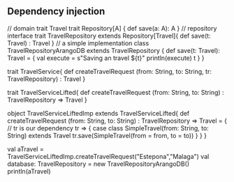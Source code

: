 ## Dependency injection

// domain
trait Travel
trait Repository[A] {
  def save(a: A): A
}
// repository interface
trait TravelRepository extends Repository[Travel]{
  def save(t: Travel) : Travel
}
// a simple implementation
class TravelRepositoryArangoDB extends TravelRepository {
  def save(t: Travel): Travel = {
    val execute = s"Saving an travel ${t}"
    println(execute)
    t
  }
}

trait TravelService{
  def createTravelRequest (from: String, to: String, tr: TravelRepository) : Travel
}

trait TravelServiceLifted{
  def createTravelRequest (from: String, to: String) : TravelRepository => Travel
}

object TravelServiceLiftedImp extends TravelServiceLifted{
    def createTravelRequest (from: String, to: String) : TravelRepository => Travel = {
      // tr is our dependency
      tr => {
        case class SimpleTravel(from: String, to: String) extends Travel
        tr.save(SimpleTravel(from = from, to = to))
      }
    }
}

val aTravel = TravelServiceLiftedImp.createTravelRequest("Estepona","Malaga")
val database: TravelRepository = new TravelRepositoryArangoDB()
println(aTravel)
